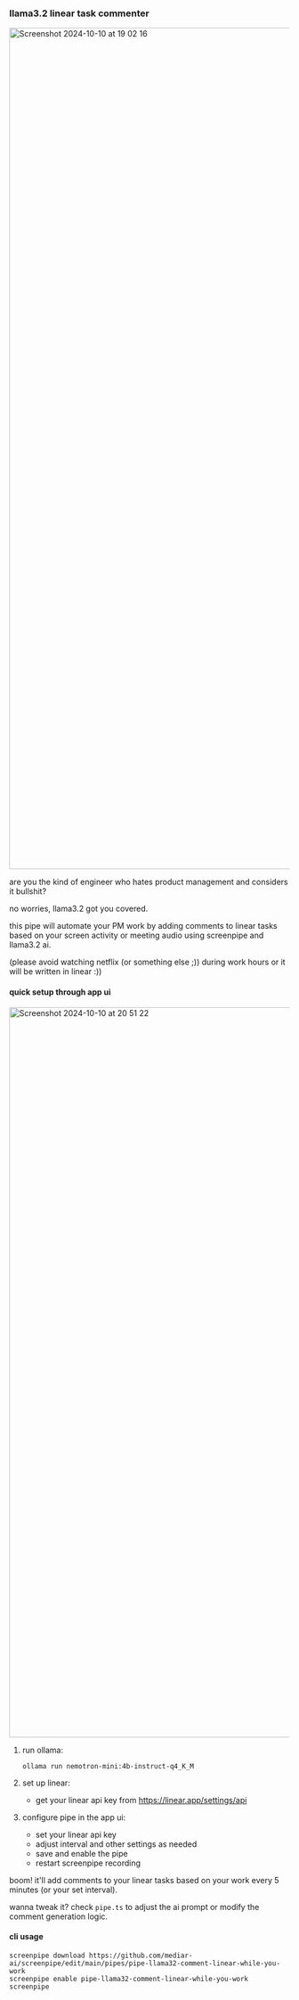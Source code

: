 ### llama3.2 linear task commenter

<img width="1512" alt="Screenshot 2024-10-10 at 19 02 16" src="https://github.com/user-attachments/assets/17498b04-e7cf-465d-bcac-de7c22d4a4fc">


are you the kind of engineer who hates product management and considers it bullshit?

no worries, llama3.2 got you covered.

this pipe will automate your PM work by adding comments to linear tasks based on your screen activity or meeting audio using screenpipe and llama3.2 ai.

(please avoid watching netflix (or something else ;)) during work hours or it will be written in linear :))

#### quick setup through app ui

<img width="1312" alt="Screenshot 2024-10-10 at 20 51 22" src="https://github.com/user-attachments/assets/bf9aebad-de8e-4887-8f25-60cb408eff67">

1. run ollama:
   ```
   ollama run nemotron-mini:4b-instruct-q4_K_M
   ```

2. set up linear:
   - get your linear api key from https://linear.app/settings/api
   
3. configure pipe in the app ui:
   - set your linear api key
   - adjust interval and other settings as needed
   - save and enable the pipe
   - restart screenpipe recording

boom! it'll add comments to your linear tasks based on your work every 5 minutes (or your set interval).

wanna tweak it? check `pipe.ts` to adjust the ai prompt or modify the comment generation logic.

#### cli usage

```
screenpipe download https://github.com/mediar-ai/screenpipe/edit/main/pipes/pipe-llama32-comment-linear-while-you-work
screenpipe enable pipe-llama32-comment-linear-while-you-work
screenpipe 
```


